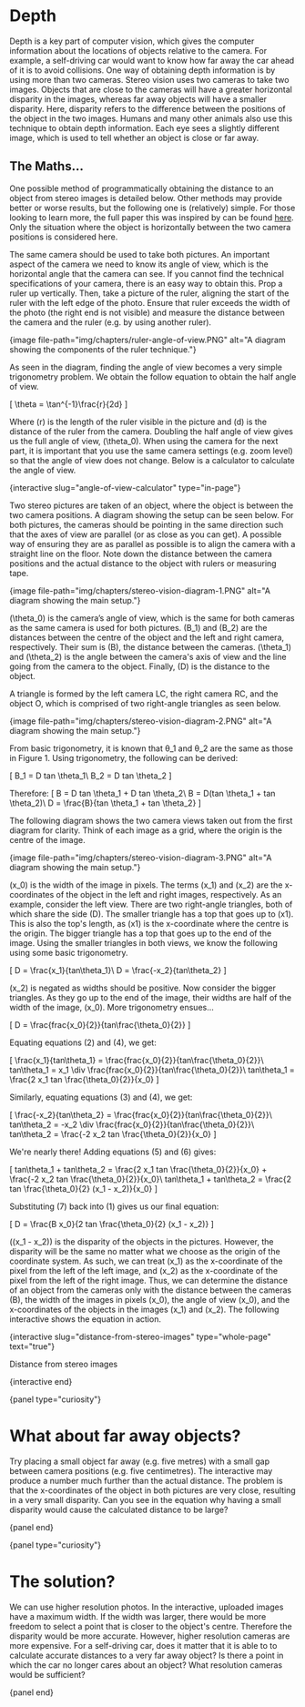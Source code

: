 # Depth
Depth is a key part of computer vision, which gives the computer information about the locations of objects relative to the camera.
For example, a self-driving car would want to know how far away the car ahead of it is to avoid collisions.
One way of obtaining depth information is by using more than two cameras.
Stereo vision uses two cameras to take two images. 
Objects that are close to the cameras will have a greater horizontal disparity in the images, whereas far away objects will have a smaller disparity.
Here, disparity refers to the difference between the positions of the object in the two images.
Humans and many other animals also use this technique to obtain depth information.
Each eye sees a slightly different image, which is used to tell whether an object is close or far away.

## The Maths...
One possible method of programmatically obtaining the distance to an object from stereo images is detailed below. 
Other methods may provide better or worse results, but the following one is (relatively) simple. 
For those looking to learn more, the full paper this was inspired by can be found [here](https://www.researchgate.net/publication/320336266_Distance_Measurement_for_Self-Driving_Cars_Using_Stereo_Camera).
Only the situation where the object is horizontally between the two camera positions is considered here.


The same camera should be used to take both pictures. 
An important aspect of the camera we need to know its angle of view, which is the horizontal angle that the camera can see.
If you cannot find the technical specifications of your camera, there is an easy way to obtain this. 
Prop a ruler up vertically.
Then, take a picture of the ruler, aligning the start of the ruler with the left edge of the photo. 
Ensure that ruler exceeds the width of the photo (the right end is not visible) and measure the distance between the camera and the ruler (e.g. by using another ruler).

{image file-path="img/chapters/ruler-angle-of-view.PNG" alt="A diagram showing the components of the ruler technique."}

As seen in the diagram, finding the angle of view becomes a very simple trigonometry problem. 
We obtain the follow equation to obtain the half angle of view.

\[
\theta = \tan^{-1}\frac{r}{2d}
\]

Where \(r\) is the length of the ruler visible in the picture and \(d\) is the distance of the ruler from the camera.
Doubling the half angle of view gives us the full angle of view, \(\theta_0\). 
When using the camera for the next part, it is important that you use the same camera settings (e.g. zoom level) so that the angle of view does not change.
Below is a calculator to calculate the angle of view.

{interactive slug="angle-of-view-calculator" type="in-page"}


Two stereo pictures are taken of an object, where the object is between the two camera positions.
A diagram showing the setup can be seen below.
For both pictures, the cameras should be pointing in the same direction such that the axes of view are parallel (or as close as you can get).
A possible way of ensuring they are as parallel as possible is to align the camera with a straight line on the floor.
Note down the distance between the camera positions and the actual distance to the object with rulers or measuring tape.

{image file-path="img/chapters/stereo-vision-diagram-1.PNG" alt="A diagram showing the main setup."}

\(\theta_0\) is the camera’s angle of view, which is the same for both cameras as the same camera is used for both pictures.
\(B_1\) and \(B_2\) are the distances between the centre of the object and the left and right camera, respectively.
Their sum is \(B\), the distance between the cameras.
\(\theta_1\) and \(\theta_2\) is the angle between the camera's axis of view and the line going from the camera to the object.
Finally, \(D\) is the distance to the object.


A triangle is formed by the left camera LC, the right camera RC, and the object O, which is comprised of two right-angle triangles as seen below.

{image file-path="img/chapters/stereo-vision-diagram-2.PNG" alt="A diagram showing the main setup."}

From basic trigonometry, it is known that θ_1 and θ_2 are the same as those in Figure 1. 
Using trigonometry, the following can be derived:

\[
B_1 = D tan \theta_1\\
B_2 = D tan \theta_2
\]

Therefore:
\[
B = D tan \theta_1 + D tan \theta_2\\
B = D(tan \theta_1 + tan \theta_2)\\
D = \frac{B}{tan \theta_1 + tan \theta_2}
\]


The following diagram shows the two camera views taken out from the first diagram for clarity.
Think of each image as a grid, where the origin is the centre of the image.

{image file-path="img/chapters/stereo-vision-diagram-3.PNG" alt="A diagram showing the main setup."}

\(x_0\) is the width of the image in pixels. 
The terms \(x_1\) and \(x_2\) are the x-coordinates of the object in the left and right images, respectively.
As an example, consider the left view.
There are two right-angle triangles, both of which share the side \(D\).
The smaller triangle has a top that goes up to \(x1\).
This is also the top's length, as \(x1\) is the x-coordinate where the centre is the origin.
The bigger triangle has a top that goes up to the end of the image.
Using the smaller triangles in both views, we know the following using some basic trigonometry.

\[
D = \frac{x_1}{tan\theta_1}\\
D = \frac{-x_2}{tan\theta_2}
\]

\(x_2\) is negated as widths should be positive.
Now consider the bigger triangles.
As they go up to the end of the image, their widths are half of the width of the image, \(x_0\).
More trigonometry ensues...

\[
D = \frac{frac{x_0}{2}}{tan\frac{\theta_0}{2}}
\]

Equating equations (2) and (4), we get:

\[
\frac{x_1}{tan\theta_1} = \frac{frac{x_0}{2}}{tan\frac{\theta_0}{2}}\\
tan\theta_1 = x_1 \div \frac{frac{x_0}{2}}{tan\frac{\theta_0}{2}}\\
tan\theta_1 = \frac{2 x_1 tan \frac{\theta_0}{2}}{x_0}
\]

Similarly, equating equations (3) and (4), we get:

\[
\frac{-x_2}{tan\theta_2} = \frac{frac{x_0}{2}}{tan\frac{\theta_0}{2}}\\
tan\theta_2 = -x_2 \div \frac{frac{x_0}{2}}{tan\frac{\theta_0}{2}}\\
tan\theta_2 = \frac{-2 x_2 tan \frac{\theta_0}{2}}{x_0}
\]

We're nearly there! Adding equations (5) and (6) gives:

\[
tan\theta_1 + tan\theta_2 = \frac{2 x_1 tan \frac{\theta_0}{2}}{x_0} + \frac{-2 x_2 tan \frac{\theta_0}{2}}{x_0}\\
tan\theta_1 + tan\theta_2 = \frac{2 tan \frac{\theta_0}{2} (x_1 - x_2)}{x_0}
\]

Substituting (7) back into (1) gives us our final equation:

\[
D = \frac{B x_0}{2 tan \frac{\theta_0}{2} (x_1 - x_2)}
\]

\((x_1 - x_2)\) is the disparity of the objects in the pictures.
However, the disparity will be the same no matter what we choose as the origin of the coordinate system.
As such, we can treat \(x_1\) as the x-coordinate of the pixel from the left of the left image, and \(x_2\) as the x-coordinate of the pixel from the left of the right image.
Thus, we can determine the distance of an object from the cameras only with the distance between the cameras \(B\), the width of the images in pixels \(x_0\), the angle of view \(x_0\), and the x-coordinates of the objects in the images \(x_1\) and \(x_2\).
The following interactive shows the equation in action.

{interactive slug="distance-from-stereo-images" type="whole-page" text="true"}

Distance from stereo images

{interactive end}

{panel type="curiosity"}

# What about far away objects?

Try placing a small object far away (e.g. five metres) with a small gap between camera positions (e.g. five centimetres).
The interactive may produce a number much further than the actual distance.
The problem is that the x-coordinates of the object in both pictures are very close, resulting in a very small disparity.
Can you see in the equation why having a small disparity would cause the calculated distance to be large?

{panel end}

{panel type="curiosity"}
    
# The solution?

We can use higher resolution photos. 
In the interactive, uploaded images have a maximum width.
If the width was larger, there would be more freedom to select a point that is closer to the object's centre.
Therefore the disparity would be more accurate.
However, higher resolution cameras are more expensive. 
For a self-driving car, does it matter that it is able to to calculate accurate distances to a very far away object?
Is there a point in which the car no longer cares about an object?
What resolution cameras would be sufficient?

{panel end}

